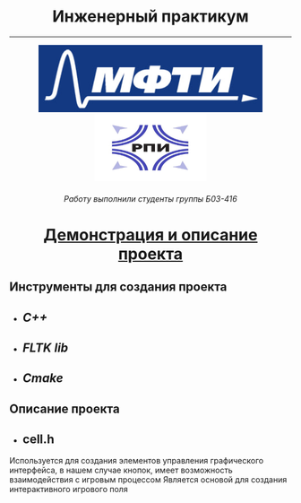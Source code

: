<h1 align="center">Инженерный практикум</h1>

<hr>

<p align="center">
    <img src="logo.jpg" alt="logo" height="120" width="400"/>
    <img src="logo_2.jpg" alt="logo_2" height="120" width="200"/>
</p>

<h6 align="center">Работу выполнили студенты группы Б03-416</h6>

<h1 align="center"><a  href="https://solitairevue.firebaseapp.com">Демонстрация и описание проекта</a></h1>

##  Инструменты для создания проекта <h3>

- ## *C++*
   
- ## *FLTK lib*

- ## *Cmake*

## Описание проекта

- ## cell.h
Используется для создания элементов управления графического интерфейса, в нашем случае кнопок, имеет возможность взаимодействия с игровым процессом
Является основой для создания интерактивного игрового поля
